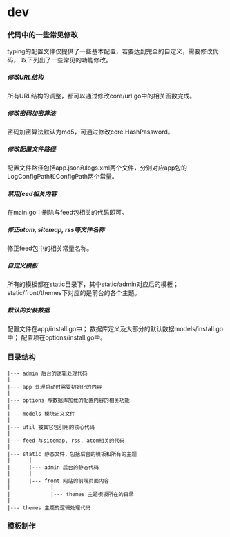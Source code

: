 # dev

### 代码中的一些常见修改

typing的配置文件仅提供了一些基本配置，若要达到完全的自定义，需要修改代码，
以下列出了一些常见的功能修改。


##### 修改URL结构

所有URL结构的调整，都可以通过修改core/url.go中的相关函数完成。


##### 修改密码加密算法

密码加密算法默认为md5，可通过修改core.HashPassword。


##### 修改配置文件路径

配置文件路径包括app.json和logs.xml两个文件，分别对应app包的LogConfigPath和ConfigPath两个常量。


##### 禁用feed相关内容

在main.go中删除与feed包相关的代码即可。


##### 修正atom, sitemap, rss等文件名称

修正feed包中的相关常量名称。


##### 自定义模板

所有的模板都在static目录下，其中static/admin对应后的模板；
static/front/themes下对应的是前台的各个主题。


##### 默认的安装数据

配置文件在app/install.go中；
数据库定义及大部分的默认数据models/install.go中；
配置项在options/install.go中。



### 目录结构

```
|--- admin 后台的逻辑处理代码
|
|--- app 处理启动时需要初始化的内容
|
|--- options 与数据库加载的配置内容的相关功能
|
|--- models 模块定义文件
|
|--- util 被其它包引用的核心代码
|
|--- feed 与sitemap, rss, atom相关的代码
|
|--- static 静态文件，包括后台的模板和所有的主题
|      |
|      |--- admin 后台的静态代码
|      |
|      |--- front 网站的前端页面内容
|             |
|             |--- themes 主题模板所在的目录
|
|--- themes 主题的逻辑处理代码
```


### 模板制作
